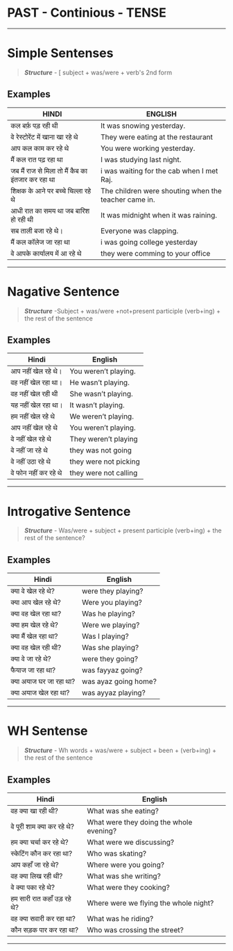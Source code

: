 # PAST - Continious - TENSE

---
# Simple Sentenses

> ___Structure___ - [ subject + was/were + verb's 2nd form

## Examples
| HINDI |ENGLISH|
| -------| -------|
| कल बर्फ़ पड़ रही थी| It was snowing yesterday.|
| वे रेस्टोरेंट में खाना खा रहे थे | They were eating at the restaurant |
|आप कल काम कर रहे थे | You were working yesterday. |
| मैं कल रात पढ़ रहा था | I was studying last night.  |
|जब मैं राज से मिला तो मैं कैब का इंतजार कर रहा था| i was waiting for the cab when I met Raj. |
|शिक्षक के आने पर बच्चे चिल्ला रहे थे | The children were shouting when the teacher came in. |
|आधी रात का समय था जब बारिश हो रही थी| It was midnight when it was raining. |
|सब ताली बजा रहे थे।| Everyone was clapping. |
| मैं कल कॉलेज जा रहा था|i was going college yesterday|
| वे आपके कार्यालय में आ रहे थे | they were comming to your office |

---
# Nagative Sentence

> ___Structure___ -Subject + was/were +not+present participle (verb+ing) + the rest of the sentence

## Examples
| Hindi |English |
| --- | ---|
| आप नहीं खेल रहे थे।|You weren’t playing.|
|वह नहीं खेल रहा था। |He wasn’t playing.|
| वह नहीं खेल रही थी|She wasn’t playing.|
|यह नहीं खेल रहा था। |It wasn’t playing.|
| हम नहीं खेल रहे थे|We weren’t playing.|
| आप नहीं खेल रहे थे|You weren’t playing.|
| वे नहीं खेल रहे थे|They weren’t playing|
| वे नहीं जा रहे थे |they was not going |
|वे नहीं उठा रहे थे | they were not picking | 
| वे फोन नहीं कर रहे थे | they were not calling |

---
# Introgative Sentence

> ___Structure___ - Was/were + subject + present participle (verb+ing) + the rest of the sentence?

## Examples
| Hindi | English |
|------|-----|
| क्या वे खेल रहे थे?| were they playing? |
| क्या आप खेल रहे थे?|Were you playing? |
|क्या वह खेल रहा था?|Was he playing?|
|क्या हम खेल रहे थे?|Were we playing?|
| क्या मैं खेल रहा था?|Was I playing?|
| क्या वह खेल रही थी?|Was she playing?|
|क्या वे जा रहे थे?|were they going? |
| फैयाज जा रहा था?|was fayyaz going?|
|क्या अयाज घर जा रहा था?|was ayaz going home? |
|क्या अयाज खेल रहा था?|was ayyaz playing?|

---
# WH Sentense

> ___Structure___ - Wh words + was/were + subject + been + (verb+ing) + the rest of the sentence

## Examples
| Hindi | English |
| -----|----|
| वह क्या खा रही थी?| What was she eating? |
| वे पूरी शाम क्या कर रहे थे?| What were they doing the whole evening? |
| हम क्या चर्चा कर रहे थे?| What were we discussing? |
|स्केटिंग कौन कर रहा था?| Who was skating?|
|आप कहाँ जा रहे थे?| Where were you going?|
|वह क्या लिख ​​रही थी?| What was she writing?|
|वे क्या पका रहे थे?| What were they cooking? |
|हम सारी रात कहाँ उड़ रहे थे? | Where were we flying the whole night? |
| वह क्या सवारी कर रहा था? | What was he riding? |
| कौन सड़क पार कर रहा था?| Who was crossing the street? |
----
